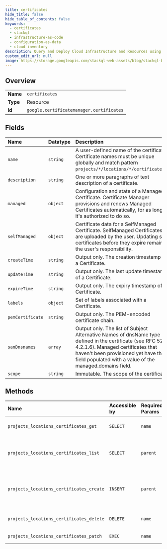 ```yaml
---
title: certificates
hide_title: false
hide_table_of_contents: false
keywords:
  - certificates
  - stackql
  - infrastructure-as-code
  - configuration-as-data
  - cloud inventory
description: Query and Deploy Cloud Infrastructure and Resources using SQL
custom_edit_url: null
image: https://storage.googleapis.com/stackql-web-assets/blog/stackql-blog-post-featured-image.png
---
```

  
    

## Overview
<table><tbody>
<tr><td><b>Name</b></td><td><code>certificates</code></td></tr>
<tr><td><b>Type</b></td><td>Resource</td></tr>
<tr><td><b>Id</b></td><td><code>google.certificatemanager.certificates</code></td></tr>
</tbody></table>

## Fields
| Name | Datatype | Description |
|:-----|:---------|:------------|
| `name` | `string` | A user-defined name of the certificate. Certificate names must be unique globally and match pattern `projects/*/locations/*/certificates/*`. |
| `description` | `string` | One or more paragraphs of text description of a certificate. |
| `managed` | `object` | Configuration and state of a Managed Certificate. Certificate Manager provisions and renews Managed Certificates automatically, for as long as it's authorized to do so. |
| `selfManaged` | `object` | Certificate data for a SelfManaged Certificate. SelfManaged Certificates are uploaded by the user. Updating such certificates before they expire remains the user's responsibility. |
| `createTime` | `string` | Output only. The creation timestamp of a Certificate. |
| `updateTime` | `string` | Output only. The last update timestamp of a Certificate. |
| `expireTime` | `string` | Output only. The expiry timestamp of a Certificate. |
| `labels` | `object` | Set of labels associated with a Certificate. |
| `pemCertificate` | `string` | Output only. The PEM-encoded certificate chain. |
| `sanDnsnames` | `array` | Output only. The list of Subject Alternative Names of dnsName type defined in the certificate (see RFC 5280 4.2.1.6). Managed certificates that haven't been provisioned yet have this field populated with a value of the managed.domains field. |
| `scope` | `string` | Immutable. The scope of the certificate. |
## Methods
| Name | Accessible by | Required Params | Description |
|:-----|:--------------|:----------------|:------------|
| `projects_locations_certificates_get` | `SELECT` | `name` | Gets details of a single Certificate. |
| `projects_locations_certificates_list` | `SELECT` | `parent` | Lists Certificates in a given project and location. |
| `projects_locations_certificates_create` | `INSERT` | `parent` | Creates a new Certificate in a given project and location. |
| `projects_locations_certificates_delete` | `DELETE` | `name` | Deletes a single Certificate. |
| `projects_locations_certificates_patch` | `EXEC` | `name` | Updates a Certificate. |
